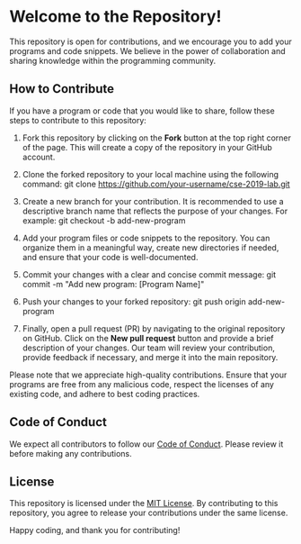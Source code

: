 # Welcome to the Repository!

This repository is open for contributions, and we encourage you to add your programs and code snippets. We believe in the power of collaboration and sharing knowledge within the programming community.

## How to Contribute

If you have a program or code that you would like to share, follow these steps to contribute to this repository:

1. Fork this repository by clicking on the **Fork** button at the top right corner of the page. This will create a copy of the repository in your GitHub account.
2. Clone the forked repository to your local machine using the following command: git clone https://github.com/your-username/cse-2019-lab.git
3. Create a new branch for your contribution. It is recommended to use a descriptive branch name that reflects the purpose of your changes. For example: git checkout -b add-new-program
4.  Add your program files or code snippets to the repository. You can organize them in a meaningful way, create new directories if needed, and ensure that your code is well-documented.
5. Commit your changes with a clear and concise commit message: git commit -m "Add new program: [Program Name]"
6. Push your changes to your forked repository: git push origin add-new-program

7. Finally, open a pull request (PR) by navigating to the original repository on GitHub. Click on the **New pull request** button and provide a brief description of your changes. Our team will review your contribution, provide feedback if necessary, and merge it into the main repository.

Please note that we appreciate high-quality contributions. Ensure that your programs are free from any malicious code, respect the licenses of any existing code, and adhere to best coding practices.

## Code of Conduct

We expect all contributors to follow our [Code of Conduct](CODE_OF_CONDUCT.md). Please review it before making any contributions.

## License

This repository is licensed under the [MIT License](LICENSE). By contributing to this repository, you agree to release your contributions under the same license.

Happy coding, and thank you for contributing!







